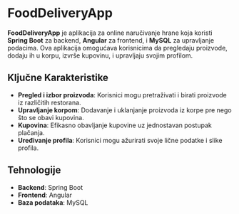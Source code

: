 # FoodDeliveryApp

**FoodDeliveryApp** je aplikacija za online naručivanje hrane koja koristi **Spring Boot** za backend, **Angular** za frontend, i **MySQL** za upravljanje podacima. Ova aplikacija omogućava korisnicima da pregledaju proizvode, dodaju ih u korpu, izvrše kupovinu, i upravljaju svojim profilom.

## Ključne Karakteristike

- **Pregled i izbor proizvoda**: Korisnici mogu pretraživati i birati proizvode iz različitih restorana.
- **Upravljanje korpom**: Dodavanje i uklanjanje proizvoda iz korpe pre nego što se obavi kupovina.
- **Kupovina**: Efikasno obavljanje kupovine uz jednostavan postupak plačanja.
- **Uređivanje profila**: Korisnici mogu ažurirati svoje lične podatke i slike profila.

## Tehnologije

- **Backend**: Spring Boot
- **Frontend**: Angular
- **Baza podataka**: MySQL
